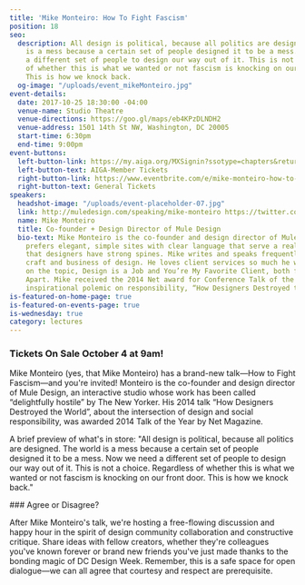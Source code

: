 ```yaml
---
title: 'Mike Monteiro: How To Fight Fascism'
position: 18
seo:
  description: All design is political, because all politics are designed. The world
    is a mess because a certain set of people designed it to be a mess. Now we need
    a different set of people to design our way out of it. This is not a choice. Regardless
    of whether this is what we wanted or not fascism is knocking on our front door.
    This is how we knock back.
  og-image: "/uploads/event_mikeMonteiro.jpg"
event-details:
  date: 2017-10-25 18:30:00 -04:00
  venue-name: Studio Theatre
  venue-directions: https://goo.gl/maps/eb4KPzDLNDH2
  venue-address: 1501 14th St NW, Washington, DC 20005
  start-time: 6:30pm
  end-time: 9:00pm
event-buttons:
  left-button-link: https://my.aiga.org/MXSignin?ssotype=chapters&returnurl=https://dc.aiga.org/event/mike-monteiro-fight-fascism/?redirect_source=
  left-button-text: AIGA-Member Tickets
  right-button-link: https://www.eventbrite.com/e/mike-monteiro-how-to-fight-fascism-tickets-38418940084
  right-button-text: General Tickets
speakers:
  headshot-image: "/uploads/event-placeholder-07.jpg"
  link: http://muledesign.com/speaking/mike-monteiro https://twitter.com/monteiro
  name: Mike Monteiro
  title: Co-founder + Design Director of Mule Design
  bio-text: Mike Monteiro is the co-founder and design director of Mule Design. He
    prefers elegant, simple sites with clear language that serve a real need. He prefers
    that designers have strong spines. Mike writes and speaks frequently about the
    craft and business of design. He loves client services so much he wrote two books
    on the topic, Design is a Job and You’re My Favorite Client, both from A Book
    Apart. Mike received the 2014 Net award for Conference Talk of the Year for his
    inspirational polemic on responsibility, “How Designers Destroyed the World.”
is-featured-on-home-page: true
is-featured-on-events-page: true
is-wednesday: true
category: lectures
---
```


### Tickets On Sale October 4 at 9am!

Mike Monteiro (yes, that Mike Monteiro) has a brand-new talk—How to Fight Fascism—and you're invited! Monteiro is the co-founder and design director of Mule Design, an interactive studio whose work has been called “delightfully hostile” by The New Yorker. His 2014 talk “How Designers Destroyed the World”, about the intersection of design and social responsibility, was awarded 2014 Talk of the Year by Net Magazine.

A brief preview of what's in store:
"All design is political, because all politics are designed. The world is a mess because a certain set of people designed it to be a mess. Now we need a different set of people to design our way out of it. This is not a choice. Regardless of whether this is what we wanted or not fascism is knocking on our front door. This is how we knock back."

\### Agree or Disagree?

After Mike Monteiro's talk, we're hosting a free-flowing discussion and happy hour in the spirit of design community collaboration and constructive critique. Share ideas with fellow creators, whether they're colleagues you've known forever or brand new friends you've just made thanks to the bonding magic of DC Design Week. Remember, this is a safe space for open dialogue—we can all agree that courtesy and respect are prerequisite.